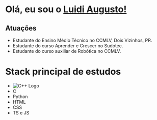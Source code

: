 # Olá, eu sou o [Luidi Augusto!](https://www.linkedin.com/in/luidi-augusto-710310359/)

## Atuações

* Estudante do Ensino Médio Técnico no CCMLV, Dois Vizinhos, PR.
* Estudante do curso Aprender e Crescer no Sudotec.
* Estudante do curso auxiliar de Robótica no CCMLV.

# Stack principal de estudos
*   ![C++ Logo]([[/assets/images/tux.png](https://w7.pngwing.com/pngs/646/751/png-transparent-the-c-programming-language-computer-programming-programmer-others-blue-class-logo-thumbnail.png)](https://www.google.com/url?sa=i&url=https%3A%2F%2Fwww.pngwing.com%2Fen%2Ffree-png-nwvsu&psig=AOvVaw14MeVJ9mtGk6N7PcxH2i8v&ust=1751582627275000&source=images&cd=vfe&opi=89978449&ved=0CBEQjRxqFwoTCKiKx_Ofn44DFQAAAAAdAAAAABAK))
* C
* Python
* HTML
* CSS
* TS e JS
